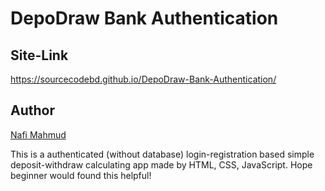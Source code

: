 # DepoDraw Bank Authentication
## Site-Link
https://sourcecodebd.github.io/DepoDraw-Bank-Authentication/

## Author 
[Nafi Mahmud][author]

[author]: https://sourcecodebd.github.io/nafi.com/
This is a authenticated (without database) login-registration based simple deposit-withdraw calculating app made by HTML, CSS, JavaScript. Hope beginner would found this helpful!
